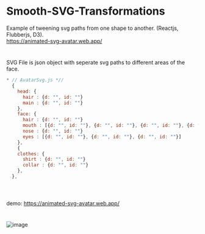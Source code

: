 # Smooth-SVG-Transformations
Example of tweening svg paths from one shape to another. (Reactjs, Flubberjs, D3).
<br/>
https://animated-svg-avatar.web.app/
#
SVG File is json object with seperate svg paths to different areas of the face.

```JavaScript
* // AvatarSvg.js *//
  {
    head: {
      hair : {d: "", id: ""}
      main : {d: "", id: ""}
    },
    face: {
      hair : {d: "", id: ""}
      mouth : [{d: "", id: ""}, {d: "", id: ""}, {d: "", id: ""}, {d: "", id: ""}]
      nose : {d: "", id: ""}
      eyes : [{d: "", id: ""}, {d: "", id: ""}, {d: "", id: ""}]
    },
    {
    clothes: {
      shirt : {d: "", id: ""}
      collar : {d: "", id: ""}
    },
  },
  
```
#

demo: https://animated-svg-avatar.web.app/
#

![image](https://drive.google.com/uc?export=view&id=1pkthN6ZdR1TPOaGnn3SkufDiFra0SG7P)

#
